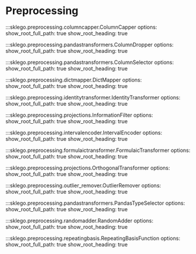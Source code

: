 # Preprocessing

:::sklego.preprocessing.columncapper.ColumnCapper
    options:
        show_root_full_path: true
        show_root_heading: true

:::sklego.preprocessing.pandastransformers.ColumnDropper
    options:
        show_root_full_path: true
        show_root_heading: true

:::sklego.preprocessing.pandastransformers.ColumnSelector
    options:
        show_root_full_path: true
        show_root_heading: true

:::sklego.preprocessing.dictmapper.DictMapper
    options:
        show_root_full_path: true
        show_root_heading: true

:::sklego.preprocessing.identitytransformer.IdentityTransformer
    options:
        show_root_full_path: true
        show_root_heading: true

:::sklego.preprocessing.projections.InformationFilter
    options:
        show_root_full_path: true
        show_root_heading: true

:::sklego.preprocessing.intervalencoder.IntervalEncoder
    options:
        show_root_full_path: true
        show_root_heading: true

:::sklego.preprocessing.formulaictransformer.FormulaicTransformer
    options:
        show_root_full_path: true
        show_root_heading: true

:::sklego.preprocessing.projections.OrthogonalTransformer
    options:
        show_root_full_path: true
        show_root_heading: true

:::sklego.preprocessing.outlier_remover.OutlierRemover
    options:
        show_root_full_path: true
        show_root_heading: true

:::sklego.preprocessing.pandastransformers.PandasTypeSelector
    options:
        show_root_full_path: true
        show_root_heading: true

:::sklego.preprocessing.randomadder.RandomAdder
    options:
        show_root_full_path: true
        show_root_heading: true

:::sklego.preprocessing.repeatingbasis.RepeatingBasisFunction
    options:
        show_root_full_path: true
        show_root_heading: true
